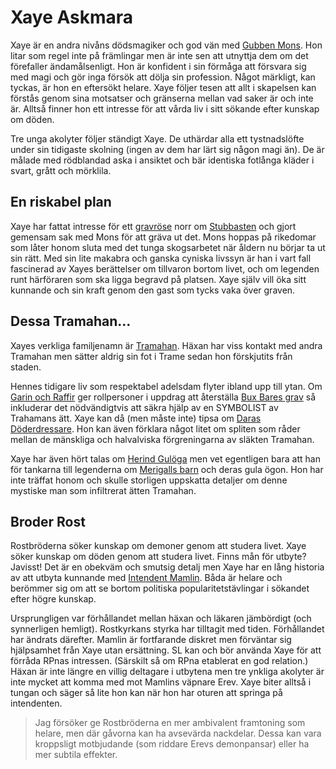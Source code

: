<title>Xaye Askmara - Gravsådd</title>

# Xaye Askmara

Xaye är en andra nivåns dödsmagiker och god vän med [Gubben Mons](gubben_mons.html). Hon litar som regel inte på främlingar men är inte sen att utnyttja dem om det förefaller ändamålsenligt. Hon är konfident i sin förmåga att försvara sig med magi och gör inga försök att dölja sin profession. Något märkligt, kan tyckas, är hon en eftersökt helare. Xaye följer tesen att allt i skapelsen kan förstås genom sina motsatser och gränserna mellan vad saker är och inte är. Alltså finner hon ett intresse för att vårda liv i sitt sökande efter kunskap om döden.

Tre unga akolyter följer ständigt Xaye. De uthärdar alla ett tystnadslöfte under sin tidigaste skolning (ingen av dem har lärt sig någon magi än). De är målade med rödblandad aska i ansiktet och bär identiska fotlånga kläder i svart, grått och mörklila.

## En riskabel plan

Xaye har fattat intresse för ett [gravröse](gravröset.html) norr om [Stubbasten](stubbasten.html) och gjort gemensam sak med Mons för att gräva ut det. Mons hoppas på rikedomar som låter honom sluta med det tunga skogsarbetet när åldern nu börjar ta ut sin rätt. Med sin lite makabra och ganska cyniska livssyn är han i vart fall fascinerad av Xayes berättelser om tillvaron bortom livet, och om legenden runt härföraren som ska ligga begravd på platsen. Xaye själv vill öka sitt kunnande och sin kraft genom den gast som tycks vaka över graven.

## Dessa Tramahan...

Xayes verkliga familjenamn är [Tramahan](släkten_tramahan.html). Häxan har viss kontakt med andra Tramahan men sätter aldrig sin fot i Trame sedan hon förskjutits från staden.

Hennes tidigare liv som respektabel adelsdam flyter ibland upp till ytan. Om [Garin och Raffir](kung_göff.html#garin-raffir) ger rollpersoner i uppdrag att återställa [Bux Bares grav](gravröset.html#aterstallning-av-graven) så inkluderar det nödvändigtvis att säkra hjälp av en SYMBOLIST av Trahamans ätt. Xaye kan då (men måste inte) tipsa om [Daras Döderdressare](släkten_tramahan.html#daras-döderdressare). Hon kan även förklara något litet om spliten som råder mellan de mänskliga och halvalviska förgreningarna av släkten Tramahan.

Xaye har även hört talas om [Herind Gulöga](släkten_tramahan.html#herind-gulöga) men vet egentligen bara att han för tankarna till legenderna om [Merigalls barn](legender.html#merigall) och deras gula ögon. Hon har inte träffat honom och skulle storligen uppskatta detaljer om denne mystiske man som infiltrerat ätten Tramahan.

## Broder Rost

Rostbröderna söker kunskap om demoner genom att studera livet. Xaye söker kunskap om döden genom att studera livet. Finns mån för utbyte? Javisst! Det är en obekväm och smutsig detalj men Xaye har en lång historia av att utbyta kunnande med [Intendent Mamlin](rostbröder.html#intendent-mamlin). Båda är helare och berömmer sig om att se bortom politiska popularitetstävlingar i sökandet efter högre kunskap.

Ursprungligen var förhållandet mellan häxan och läkaren jämbördigt (och synnerligen hemligt). Rostkyrkans styrka har tilltagit med tiden. Förhållandet har ändrats därefter. Mamlin är fortfarande diskret men förväntar sig hjälpsamhet från Xaye utan ersättning. SL kan och bör använda Xaye för att förråda RPnas intressen. (Särskilt så om RPna etablerat en god relation.) Häxan är inte längre en villig deltagare i utbytena men tre ynkliga akolyter är inte mycket att komma med mot Mamlins väpnare Erev. Xaye biter alltså i tungan och säger så lite hon kan när hon har oturen att springa på intendenten.

> Jag försöker ge Rostbröderna en mer ambivalent framtoning som helare, men där gåvorna kan ha avsevärda nackdelar. Dessa kan vara kroppsligt motbjudande (som riddare Erevs demonpansar) eller ha mer subtila effekter.

